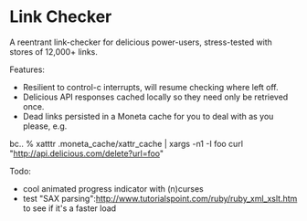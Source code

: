 Link Checker
================================================
A reentrant link-checker for delicious power-users, stress-tested with stores of 12,000+ links.

Features:

 * Resilient to control-c interrupts, will resume checking where left off.
 * Delicious API responses cached locally so they need only be retrieved once.
 * Dead links persisted in a Moneta cache for you to deal with as you please, e.g.

bc.. % xatttr .moneta_cache/xattr_cache | xargs -n1 -I foo curl "http://api.delicious.com/delete?url=foo"


Todo:

 * cool animated progress indicator with (n)curses
 * test "SAX parsing":http://www.tutorialspoint.com/ruby/ruby_xml_xslt.htm to see if it's a faster load
